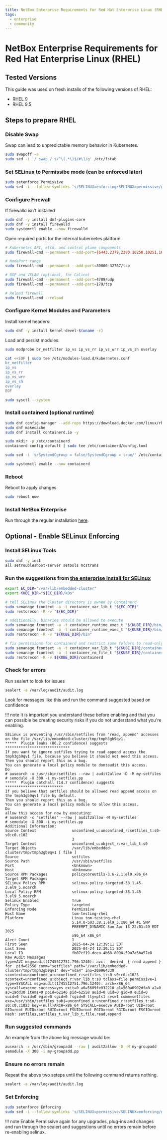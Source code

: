 ```yaml
---
title: NetBox Enterprise Requirements for Red Hat Enterprise Linux (RHEL)
tags:
  - enterprise
  - community
---
```


# NetBox Enterprise Requirements for Red Hat Enterprise Linux (RHEL)

## Tested Versions

This guide was used on fresh installs of the following versions of RHEL:

- RHEL 9
- RHEL 9.5

## Steps to prepare RHEL

### Disable Swap

Swap can lead to unpredictable memory behavior in Kubernetes.

```bash
sudo swapoff -a
sudo sed -i '/ swap / s/^\(.*\)$/#\1/g' /etc/fstab
```

### Set SELinux to Permissibe mode (can be enforced later)

```bash
sudo setenforce Permissive
sudo sed -i --follow-symlinks 's/SELINUX=enforcing/SELINUX=permissive/g' /etc/sysconfig/selinux
```

### Configure Firewall

If firewalld isn't installed

```bash
sudo dnf -y install dnf-plugins-core
sudo dnf -y install firewalld
sudo systemctl enable --now firewalld
```

Open required ports for the internal kubernetes platform.

```bash
# Kubernetes API, etcd, and control plane components
sudo firewall-cmd --permanent --add-port={6443,2379,2380,10250,10251,10252,10255,5473,10257,10259}/tcp

# NodePort range
sudo firewall-cmd --permanent --add-port=30000-32767/tcp

# BGP and VXLAN (optional, for Calico)
sudo firewall-cmd --permanent --add-port=4789/udp
sudo firewall-cmd --permanent --add-port=179/tcp

# Reload firewall
sudo firewall-cmd --reload
```

### Configure Kernel Modules and Parameters

Install kernel headers:

```bash
sudo dnf -y install kernel-devel-$(uname -r)
```

Load and persist modules:

```bash
sudo modprobe br_netfilter ip_vs ip_vs_rr ip_vs_wrr ip_vs_sh overlay

cat <<EOF | sudo tee /etc/modules-load.d/kubernetes.conf
br_netfilter
ip_vs
ip_vs_rr
ip_vs_wrr
ip_vs_sh
overlay
EOF

sudo sysctl --system
```

### Install containerd (optional runtime)

```bash
sudo dnf config-manager --add-repo https://download.docker.com/linux/rhel/docker-ce.repo
sudo dnf makecache
sudo dnf install containerd.io -y

sudo mkdir -p /etc/containerd
containerd config default | sudo tee /etc/containerd/config.toml

sudo sed -i 's/SystemdCgroup = false/SystemdCgroup = true/' /etc/containerd/config.toml

sudo systemctl enable --now containerd
```

### Reboot

Reboot to apply changes

```bash
sudo reboot now
```

### Install NetBox Enterprise

Run through the regular installation [here](nbe-ec-installation.md).

## Optional - Enable SELinux Enforcing

### Install SELinux Tools

```bash
sudo dnf -y inst
all setroubleshoot-server setools mcstrans
```

### Run the suggestions from [the enterprise install for SELinux](./nbe-ec-requirements.md#selinux)

```bash
export EC_DIR="/var/lib/embedded-cluster"
export KUBE_DIR="${EC_DIR}/k0s"

# tell SELinux the Cluster directory is owned by Containerd
sudo semanage fcontext -a -t container_var_lib_t "${EC_DIR}"
sudo restorecon -R -v "${EC_DIR}"

# additionally, binaries should be allowed to execute
sudo semanage fcontext -a -t container_runtime_exec_t "${KUBE_DIR}/bin/containerd.*"
sudo semanage fcontext -a -t container_runtime_exec_t "${KUBE_DIR}/bin/runc"
sudo restorecon -R -v "${KUBE_DIR}/bin"

# fix permissions for containerd and restrict some folders to read-only
sudo semanage fcontext -a -t container_var_lib_t "${KUBE_DIR}/containerd(/.*)?"
sudo semanage fcontext -a -t container_ro_file_t "${KUBE_DIR}/containerd/io.containerd.snapshotter.*/snapshots(/.*)?"
sudo restorecon -R -v ${KUBE_DIR}/containerd
```

### Check for errors

Run sealert to look for issues

```bash
sealert -a /var/log/audit/audit.log
```

Look for messages like this and run the command suggested based on confidence

!!! note
    It is important you understand these before enabling and that you can possible be creating security risks if you do not understand what you're enabling.

```log
SELinux is preventing /usr/sbin/setfiles from 'read, append' accesses on the file /var/lib/embedded-cluster/tmp/tmph3gb9qv1.
*****  Plugin leaks (86.2 confidence) suggests   *****************************
If you want to ignore setfiles trying to read append access the tmph3gb9qv1 file, because you believe it should not need this access.
Then you should report this as a bug.  
You can generate a local policy module to dontaudit this access.
Do
# ausearch -x /usr/sbin/setfiles --raw | audit2allow -D -M my-setfiles
# semodule -X 300 -i my-setfiles.pp
*****  Plugin catchall (14.7 confidence) suggests   **************************
If you believe that setfiles should be allowed read append access on the tmph3gb9qv1 file by default.
Then you should report this as a bug.
You can generate a local policy module to allow this access.
Do
allow this access for now by executing:
# ausearch -c 'setfiles' --raw | audit2allow -M my-setfiles
# semodule -X 300 -i my-setfiles.pp
Additional Information:
Source Context                unconfined_u:unconfined_r:setfiles_t:s0-s0:c0.c102
                              3
Target Context                unconfined_u:object_r:var_lib_t:s0
Target Objects                /var/lib/embedded-cluster/tmp/tmph3gb9qv1 [ file ]
Source                        setfiles
Source Path                   /usr/sbin/setfiles
Port                          <Unknown>
Host                          <Unknown>
Source RPM Packages           policycoreutils-3.6-2.1.el9.x86_64
Target RPM Packages           
SELinux Policy RPM            selinux-policy-targeted-38.1.45-3.el9_5.noarch
Local Policy RPM              selinux-policy-targeted-38.1.45-3.el9_5.noarch
Selinux Enabled               True
Policy Type                   targeted
Enforcing Mode                Permissive
Host Name                     tom-testing-rhel
Platform                      Linux tom-testing-rhel
                              5.14.0-503.38.1.el9_5.x86_64 #1 SMP
                              PREEMPT_DYNAMIC Sun Apr 13 22:01:49 EDT 2025
                              x86_64 x86_64
Alert Count                   1
First Seen                    2025-04-24 12:39:11 EDT
Last Seen                     2025-04-24 12:39:11 EDT
Local ID                      fb07cf19-dcea-4b68-8990-59a7a5ba57e8
Raw Audit Messages
type=AVC msg=audit(1745512751.796:1240): avc:  denied  { read append } for  pid=62558 comm="setfiles" path="/var/lib/embedded-cluster/tmp/tmph3gb9qv1" dev="vda4" ino=209964330 scontext=unconfined_u:unconfined_r:setfiles_t:s0-s0:c0.c1023 tcontext=unconfined_u:object_r:var_lib_t:s0 tclass=file permissive=1
type=SYSCALL msg=audit(1745512751.796:1240): arch=x86_64 syscall=execve success=yes exit=0 a0=5609fe032210 a1=560a0902dfa0 a2=0 a3=19dd30 items=0 ppid=62146 pid=62558 auid=0 uid=0 gid=0 euid=0 suid=0 fsuid=0 egid=0 sgid=0 fsgid=0 tty=pts1 ses=1 comm=setfiles exe=/usr/sbin/setfiles subj=unconfined_u:unconfined_r:setfiles_t:s0-s0:c0.c1023 key=(null)ARCH=x86_64 SYSCALL=execve AUID=root UID=root GID=root EUID=root SUID=root FSUID=root EGID=root SGID=root FSGID=root
Hash: setfiles,setfiles_t,var_lib_t,file,read,append
```

### Run suggested commands

An example from the above log message would be:

```bash
ausearch -x /usr/sbin/groupadd --raw | audit2allow -D -M my-groupadd
semodule -X 300 -i my-groupadd.pp
```

### Ensure no errors remain

Repeat the above two seteps until the following command returns nothing.

```bash
sealert -a /var/log/audit/audit.log
```

### Set Enforcing

```bash
sudo setenforce Enforcing
sudo sed -i --follow-symlinks 's/SELINUX=permissive/SELINUX=enforcing/g' /etc/sysconfig/selinux
```

!!! note
    Enable Permissive again for any upgrades, plug-ins and changes and run through the sealert and suggestions until no errors remain before re-enabling selinux.
